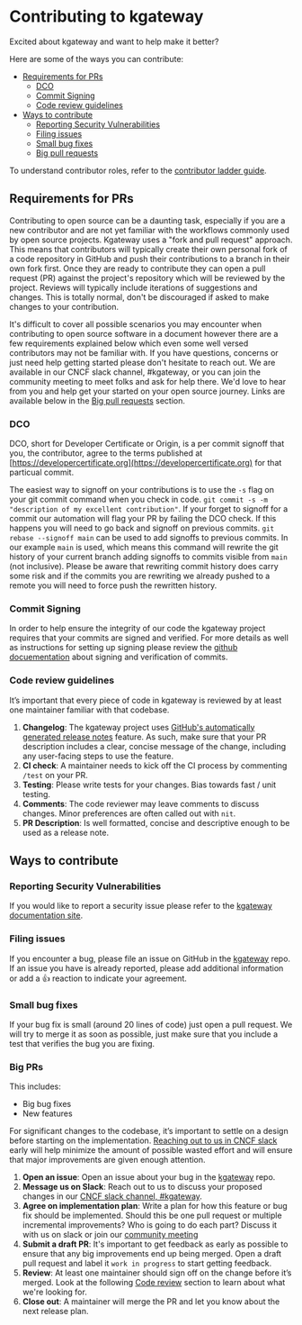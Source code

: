 # Contributing to kgateway

Excited about kgateway and want to help make it better?

Here are some of the ways you can contribute:

* [Requirements for PRs](#requirements-for-prs)
  * [DCO](#dco)
  * [Commit Signing](#commit-signing)
  * [Code review guidelines](#code-review-guidelines)
* [Ways to contribute](#ways-to-contribute)
  * [Reporting Security Vulnerabilities](#reporting-security-vulnerabilities)
  * [Filing issues](#filing-issues)
  * [Small bug fixes](#small-bug-fixes)
  * [Big pull requests](#big-prs)

To understand contributor roles, refer to the [contributor ladder guide](CONTRIBUTOR_LADDER.md).


## Requirements for PRs

Contributing to open source can be a daunting task, especially if you are a new contributor and are not yet familiar with the workflows commonly used by open source projects. Kgateway uses a "fork and pull request" approach. This means that contributors will typically create their own personal fork of a code repository in GitHub and push their contributions to a branch in their own fork first. Once they are ready to contribute they can open a pull request (PR) against the project's repository which will be reviewed by the project. Reviews will typically include iterations of suggestions and changes. This is totally normal, don't be discouraged if asked to make changes to your contribution.

It's difficult to cover all possible scenarios you may encounter when contributing to open source software in a document however there are a few requirements explained below which even some well versed contributors may not be familiar with. If you have questions, concerns or just need help getting started please don't hesitate to reach out. We are available in our CNCF slack channel, #kgateway, or you can join the community meeting to meet folks and ask for help there. We'd love to hear from you and help get your started on your open source journey. Links are available below in the [Big pull requests](#big-prs) section<!-- TODO: fix this, see the section on big PRs for contact details isn't great -->.

### DCO

DCO, short for Developer Certificate or Origin, is a per commit signoff that you, the contributor, agree to the terms published at [https://developercertificate.org](https://developercertificate.org) for that particual commit.

The easiest way to signoff on your contributions is to use the `-s` flag on your git commit command when you check in code. `git commit -s -m "description of my excellent contribution"`. If your forget to signoff for a commit our automation will flag your PR by failing the DCO check. If this happens you will need to go back and signoff on previous commits. `git rebase --signoff main` can be used to add signoffs to previous commits. In our example `main` is used, which means this command will rewrite the git history of your current branch adding signoffs to commits visible from `main` (not inclusive). Please be aware that rewriting commit history does carry some risk and if the commits you are rewriting we already pushed to a remote you will need to force push the rewritten history.

### Commit Signing

In order to help ensure the integrity of our code the kgateway project requires that your commits are signed and verified. For more details as well as instructions for setting up signing please review the [github docuementation](https://docs.github.com/en/authentication/managing-commit-signature-verification/about-commit-signature-verification) about signing and verification of commits.

### Code review guidelines

It’s important that every piece of code in kgateway is reviewed by at least one maintainer familiar with that codebase.

1. **Changelog**: The kgateway project uses [GitHub's automatically generated release notes](https://docs.github.com/en/repositories/releasing-projects-on-github/automatically-generated-release-notes) feature. As such, make sure that your PR description includes a clear, concise message of the change, including any user-facing steps to use the feature. <!-- TODO: update this when all the changelog churn is worked out https://github.com/kgateway-dev/kgateway/issues/10409 -->
2. **CI check**: A maintainer needs to kick off the CI process by commenting `/test` on your PR.
3. **Testing**: Please write tests for your changes. Bias towards fast / unit testing.
4. **Comments**: The code reviewer may leave comments to discuss changes. Minor preferences are often called out with `nit`.
5. **PR Description**: Is well formatted, concise and descriptive enough to be used as a release note.

## Ways to contribute

### Reporting Security Vulnerabilities

If you would like to report a security issue please refer to the [kgateway documentation site](https://k8sgateway.io/docs/reference/vulnerabilities/). 

### Filing issues

If you encounter a bug, please file an issue on GitHub in the [kgateway](https://github.com/kgateway-dev/kgateway) repo.
If an issue you have is already reported, please add additional information or add a 👍 reaction to indicate your agreement.

### Small bug fixes

If your bug fix is small (around 20 lines of code) just open a pull request. We will try to merge it as soon as possible,
just make sure that you include a test that verifies the bug you are fixing.

### Big PRs

This includes:

* Big bug fixes
* New features

For significant changes to the codebase, it’s important to settle on a design before starting on the implementation. [Reaching out to us in CNCF slack](https://cloud-native.slack.com/archives/C080D3PJMS4) early will help minimize the amount of possible wasted effort and will ensure that major improvements are given enough attention.

<!---
TODO: Document correct methods for reaching out
1. Community/contributor meeting
-->

1. **Open an issue**: Open an issue about your bug in the [kgateway](https://github.com/kgateway-dev/kgateway) repo.
2. **Message us on Slack**: Reach out to us to discuss your proposed changes in our [CNCF slack channel, #kgateway](https://cloud-native.slack.com/archives/C080D3PJMS4).
3. **Agree on implementation plan**: Write a plan for how this feature or bug fix should be implemented. Should this be one pull request or multiple incremental improvements? Who is going to do each part? Discuss it with us on slack or join our [community meeting](https://calendar.google.com/calendar/u/1?cid=ZDI0MzgzOWExMGYwMzAxZjVkYjQ0YTU0NmQ1MDJmODA5YTBjZDcwZGI4ZTBhZGNhMzIwYWRlZjJkOTQ4MzU5Y0Bncm91cC5jYWxlbmRhci5nb29nbGUuY29t)
4. **Submit a draft PR**: It's important to get feedback as early as possible to ensure that any big improvements end up being merged. Open a draft pull request and label it `work in progress` to start getting feedback.
5. **Review**: At least one maintainer should sign off on the change before it’s merged. Look at the following [Code review](#code-review-guidelines) section to learn about what we're looking for.
6. **Close out**: A maintainer will merge the PR and let you know about the next release plan.

